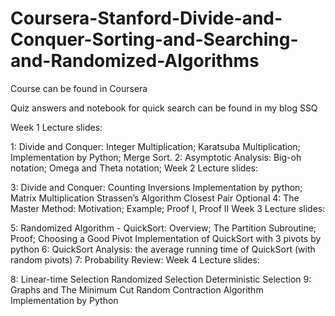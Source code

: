 # Coursera-Stanford-Divide-and-Conquer-Sorting-and-Searching-and-Randomized-Algorithms
Course can be found in Coursera

Quiz answers and notebook for quick search can be found in my blog SSQ

Week 1 Lecture slides:

1: Divide and Conquer:
Integer Multiplication;
Karatsuba Multiplication;
 Implementation by Python;
Merge Sort.
2: Asymptotic Analysis:
Big-oh notation; Omega and Theta notation;
Week 2 Lecture slides:

3: Divide and Conquer:
Counting Inversions
 Implementation by python;
Matrix Multiplication Strassen’s Algorithm
Closest Pair Optional
4: The Master Method:
Motivation; Example; Proof I, Proof II
Week 3 Lecture slides:

5: Randomized Algorithm - QuickSort:
Overview; The Partition Subroutine; Proof; Choosing a Good Pivot
 Implementation of QuickSort with 3 pivots by python
6: QuickSort Analysis:
the average running time of QuickSort (with random pivots)
7: Probability Review:
Week 4 Lecture slides:

8: Linear-time Selection
Randomized Selection
Deterministic Selection
9: Graphs and The Minimum Cut
Random Contraction Algorithm
 Implementation by Python
